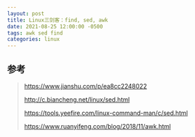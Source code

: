 ```yaml
---
layout: post
title: Linux三剑客：find, sed, awk
date: 2021-08-25 12:00:00 -0500
tags: awk sed find
categories: linux
---
```


## 参考

> https://www.jianshu.com/p/ea8cc2248022
> 
> http://c.biancheng.net/linux/sed.html
>
> https://tools.yeefire.com/linux-command-man/c/sed.html
>
> https://www.ruanyifeng.com/blog/2018/11/awk.html